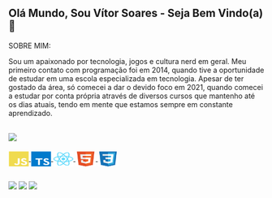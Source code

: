 ## Olá Mundo, Sou Vítor Soares - Seja Bem Vindo(a) 👋

SOBRE MIM:

Sou um apaixonado por tecnologia, jogos e cultura nerd em geral. Meu primeiro contato com programação foi em 2014, quando tive a oportunidade de estudar em uma escola especializada em tecnologia. Apesar de ter gostado da área, só comecei a dar o devido foco em 2021, quando comecei a estudar por conta própria através de diversos cursos que mantenho até os dias atuais, tendo em mente que estamos sempre em constante aprendizado.
<br><br>

<div>
  <a href="https://github.com/vitorsoaresdev">
  <img height="180em" src="https://github-readme-stats.vercel.app/api?username=vitorsoaresdev&show_icons=true&theme=tokyonight&include_all_commits=true&count_private=true"/>
</div>
<div style="display: inline_block"><br>
  <img align="center" height="30" width="40" src="https://raw.githubusercontent.com/devicons/devicon/master/icons/javascript/javascript-plain.svg">
  <img align="center" height="30" width="40" src="https://raw.githubusercontent.com/devicons/devicon/master/icons/typescript/typescript-plain.svg">
  <img align="center" height="30" width="40" src="https://raw.githubusercontent.com/devicons/devicon/master/icons/react/react-original.svg">
  <img align="center" height="30" width="40" src="https://raw.githubusercontent.com/devicons/devicon/master/icons/html5/html5-original.svg">
  <img align="center" height="30" width="40" src="https://raw.githubusercontent.com/devicons/devicon/master/icons/css3/css3-original.svg">
</div>
  
   ##
  
<div>
 <a href="https://www.discordapp.com/users/smk#2802" target="_blank"><img src="https://img.shields.io/badge/Discord-7289DA?style=for-the-badge&logo=discord&logoColor=white" target="_blank"></a> 
  <a href = "mailto:dev.vitors@gmail.com"><img src="https://img.shields.io/badge/-Gmail-%23333?style=for-the-badge&logo=gmail&logoColor=white" target="_blank"></a>
  <a href="https://www.linkedin.com/in/v%C3%ADtor-soares-435602240/" target="_blank"><img src="https://img.shields.io/badge/-LinkedIn-%230077B5?style=for-the-badge&logo=linkedin&logoColor=white" target="_blank"></a> 
</div>

